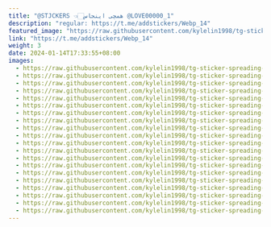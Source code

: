 ```yaml
---
title: "@STJCKERS 👈🏻همچی اینجاس @LOVE00000_1"
description: "regular: https://t.me/addstickers/Webp_14"
featured_image: "https://raw.githubusercontent.com/kylelin1998/tg-sticker-spreading-worldwide-images/main/img/a06c3edd-74a8-4184-bff6-313925c9d24a.jpg"
link: "https://t.me/addstickers/Webp_14"
weight: 3
date: 2024-01-14T17:33:55+08:00
images:
  - https://raw.githubusercontent.com/kylelin1998/tg-sticker-spreading-worldwide-images/main/img/a06c3edd-74a8-4184-bff6-313925c9d24a.jpg
  - https://raw.githubusercontent.com/kylelin1998/tg-sticker-spreading-worldwide-images/main/img/1f417789-0616-4f30-a8ba-296e9d8f0ec7.jpg
  - https://raw.githubusercontent.com/kylelin1998/tg-sticker-spreading-worldwide-images/main/img/06c3edd0-f887-41bc-9d3a-be4732d137ed.jpg
  - https://raw.githubusercontent.com/kylelin1998/tg-sticker-spreading-worldwide-images/main/img/76195f00-4c54-4464-a4f6-e2e882a51aaa.jpg
  - https://raw.githubusercontent.com/kylelin1998/tg-sticker-spreading-worldwide-images/main/img/f71e477f-5961-49f1-b1c4-ec537d84443f.jpg
  - https://raw.githubusercontent.com/kylelin1998/tg-sticker-spreading-worldwide-images/main/img/9bdb5d85-c07a-480a-b059-ed5399d8a79c.jpg
  - https://raw.githubusercontent.com/kylelin1998/tg-sticker-spreading-worldwide-images/main/img/8a0f503f-9e76-4215-bbb3-045a644c3401.jpg
  - https://raw.githubusercontent.com/kylelin1998/tg-sticker-spreading-worldwide-images/main/img/37634379-9d93-4624-89cf-703e38b4d61e.jpg
  - https://raw.githubusercontent.com/kylelin1998/tg-sticker-spreading-worldwide-images/main/img/608a25bc-0a5a-4d70-bd4e-f3e8f190f516.jpg
  - https://raw.githubusercontent.com/kylelin1998/tg-sticker-spreading-worldwide-images/main/img/15e82c40-717e-4128-8e46-bd04136fdb84.jpg
  - https://raw.githubusercontent.com/kylelin1998/tg-sticker-spreading-worldwide-images/main/img/2e8d672b-893a-46ec-b981-a6102102590d.jpg
  - https://raw.githubusercontent.com/kylelin1998/tg-sticker-spreading-worldwide-images/main/img/2515e0b2-ef2f-477e-876a-9753a32c0452.jpg
  - https://raw.githubusercontent.com/kylelin1998/tg-sticker-spreading-worldwide-images/main/img/2d025c1e-9c38-4380-b62d-4800a2f0f110.jpg
  - https://raw.githubusercontent.com/kylelin1998/tg-sticker-spreading-worldwide-images/main/img/4605a921-1073-4635-8ed3-3155fe189a87.jpg
  - https://raw.githubusercontent.com/kylelin1998/tg-sticker-spreading-worldwide-images/main/img/81e3141f-111f-49cb-b6eb-c9850984f752.jpg
  - https://raw.githubusercontent.com/kylelin1998/tg-sticker-spreading-worldwide-images/main/img/74387f1b-8963-4654-97e6-20f4b33abe88.jpg
  - https://raw.githubusercontent.com/kylelin1998/tg-sticker-spreading-worldwide-images/main/img/f6bdaa1a-302f-45aa-b2b9-efcf64512d89.jpg
  - https://raw.githubusercontent.com/kylelin1998/tg-sticker-spreading-worldwide-images/main/img/63745a95-00ce-435a-bf99-52122e462117.jpg
  - https://raw.githubusercontent.com/kylelin1998/tg-sticker-spreading-worldwide-images/main/img/b7f27380-b22a-4694-8c25-6e188b53e0bd.jpg
  - https://raw.githubusercontent.com/kylelin1998/tg-sticker-spreading-worldwide-images/main/img/11407e89-176e-48fd-8826-3ff5239d4e62.jpg
---
```

